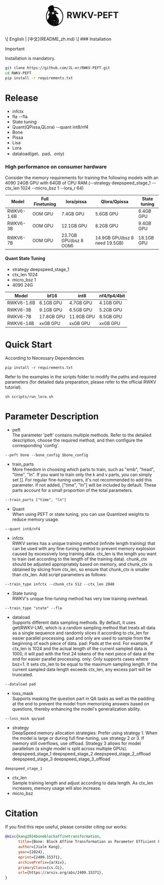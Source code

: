 
<h1 align="center">
  <p><img src="assert/logo.jpg" alt="RWKV-PEFT" width="60px"  style="vertical-align: middle; margin-right: 10px;"/>RWKV-PEFT</p>
</h1>
\[ English | [中文](README_zh.md) \]
### Installation

> [!IMPORTANT]
> Installation is mandatory.

```bash
git clone https://github.com/JL-er/RWKV-PEFT.git
cd RWKV-PEFT
pip install -r requirements.txt
```

# Release
- infctx
- fla --fla
- State tuning
- Quant(QPissa,QLora) --quant int8/nf4
- Bone
- Pissa
- Lisa
- Lora
- dataload(get、pad、only)
### High performance on consumer hardware

Consider the memory requirements for training the following models with an 4090 24GB GPU with 64GB of CPU RAM.(--strategy deepspeed_stage_1 --ctx_len 1024 --micro_bsz 1 --lora_r 64)

|   Model         | Full Finetuning | lora/pissa  | Qlora/Qpissa | State tuning |
| --------- | ---- | ---- | ---- | ---- |
| RWKV6-1.6B | OOM GPU | 7.4GB GPU | 5.6GB GPU | 6.4GB GPU |
| RWKV6-3B | OOM GPU | 12.1GB GPU | 8.2GB GPU | 9.4GB GPU |
| RWKV6-7B | OOM GPU | 23.7GB GPU(bsz 8 OOM) | 14.9GB GPU(bsz 8 need 19.5GB) | 18.1GB GPU |
#### Quant State Tuning
- strategy deepspeed_stage_1
- ctx_len 1024
- micro_bsz 1
- 4090 24G

|   Model         | bf16 | int8  | nf4/fp4/4bit |
| --------- | ---- | ---- | ---- |
| RWKV6-1.6B | 6.1GB GPU | 4.7GB GPU | 4.1GB GPU |
| RWKV6-3B | 9.1GB GPU | 6.5GB GPU | 5.2GB GPU |
| RWKV6-7B | 17.8GB GPU | 11.9GB GPU | 8.5GB GPU |
| RWKV6-14B | xxGB GPU | xxGB GPU | xxGB GPU |
# Quick Start
According to Necessary Dependencies
```
pip install -r requirements.txt
```
Refer to the examples in the scripts folder to modify the paths and required parameters (for detailed data preparation, please refer to the official RWKV tutorial).
```
sh scripts/run_lora.sh
```
# Parameter Description
- peft  
The parameter 'peft' contains multiple methods. Refer to the detailed description, choose the required method, and then configure the corresponding 'config'.
```
--peft bone --bone_config $bone_config
```
- train_parts  
More freedom in choosing which parts to train, such as "emb", "head", "time", "ln". If you want to train only the k and v parts, you can simply set [].
For regular fine-tuning users, it's not recommended to add this parameter. If not added, ["time", "ln"] will be included by default. These parts account for a small proportion of the total parameters.
```
--train_parts ["time", "ln"]
```
- Quant  
When using PEFT or state tuning, you can use Quantized weights to reduce memory usage.
```
--quant int8/nf4
```
- infctx  
RWKV series has a unique training method (infinite length training) that can be used with any fine-tuning method to prevent memory explosion caused by excessively long training data.
ctx_len is the length you want to train (set according to the length of the training data).
chunk_ctx should be adjusted appropriately based on memory, and chunk_ctx is obtained by slicing from ctx_len, so ensure that chunk_ctx is smaller than ctx_len.
Add script parameters as follows:
```
--train_type infctx --chunk_ctx 512 --ctx_len 2048
```
- State tuning  
RWKV's unique fine-tuning method has very low training overhead.
```
--train_type "state" --fla
```
- dataload  
Supports different data sampling methods. By default, it uses get(RWKV-LM), which is a random sampling method that treats all data as a single sequence and randomly slices it according to ctx_len for easier parallel processing.
pad and only are used to sample from the beginning of each piece of data.
pad: Pads at the end. For example, if ctx_len is 1024 and the actual length of the current sampled data is 1000, it will pad with the first 24 tokens of the next piece of data at the end for easier parallel processing.
only: Only supports cases where bsz=1. It sets ctx_len to be equal to the maximum sampling length. If the current sampled data length exceeds ctx_len, any excess part will be truncated.
```
--dataload pad
```
- loss_mask  
Supports masking the question part in QA tasks as well as the padding at the end to prevent the model from memorizing answers based on questions, thereby enhancing the model's generalization ability.
```
--loss_mask qa/pad
```
- strategy  
DeepSpeed memory allocation strategies:
Prefer using strategy 1.
When the model is large or during full fine-tuning, use strategy 2 or 3.
If memory still overflows, use offload.
Strategy 3 allows for model parallelism (a single model is split across multiple GPUs).
deepspeed_stage_1
deepspeed_stage_2
deepspeed_stage_2_offload
deepspeed_stage_3
deepspeed_stage_3_offload
```
deepspeed_stage_1
```
- ctx_len  
Sample training length and adjust according to data length. As ctx_len increases, memory usage will also increase.
- micro_bsz  

# Citation
If you find this repo useful, please consider citing our works:
```bib
@misc{kang2024boneblockaffinetransformation,
      title={Bone: Block Affine Transformation as Parameter Efficient Fine-tuning Methods for Large Language Models}, 
      author={Jiale Kang},
      year={2024},
      eprint={2409.15371},
      archivePrefix={arXiv},
      primaryClass={cs.CL},
      url={https://arxiv.org/abs/2409.15371}, 
}
